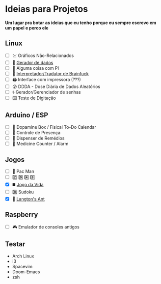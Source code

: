 # Ideias para Projetos
<b> Um lugar pra botar as ideias que eu tenho porque eu sempre escrevo em um papel e perco ele </b>

## Linux
 - [ ] :chart: Gráficos Não-Relacionados
 - [ ] :floppy_disk: [Gerador de dados](https://github.com/JorgeJabczenski/database_generator)
 - [ ] :pie: Alguma coisa com PI 
 - [ ] :monocle_face: [Interpretador/Tradutor de Brainfuck](https://github.com/JorgeJabczenski/BrainFuckInterpreter)
 - [ ] :printer: Interface com impressora (???)
 - [ ] :dizzy_face: DDDA - Dose Diária de Dados Aleatórios
 - [ ] :cyclone: Gerador/Gerenciador de senhas
 - [ ] :keyboard: Teste de Digitação
 
## Arduino / ESP
 - [ ] :brain: Dopamine Box / Fisical To-Do Calendar
 - [ ] :date: Controle de Presença
 - [ ] :pill: Dispenser de Remédios 
 - [ ] :pill: Medicine Counter / Alarm

## Jogos
 - [ ] :pizza: Pac Man
 - [ ] :two: :zero: :four: :eight:
 - [x] :black_medium_square: [Jogo da Vida](https://github.com/JorgeJabczenski/GameOfLife)
 - [ ] :zero: Sudoku
 - [x] :ant: [Langton's Ant](https://github.com/JorgeJabczenski/LangtonAnt)
 
 ## Raspberry
 - [ ] :video_game: Emulador de consoles antigos

## Testar
 - Arch Linux
 - i3
 - Spacevim
 - Doom-Emacs
 - zsh
